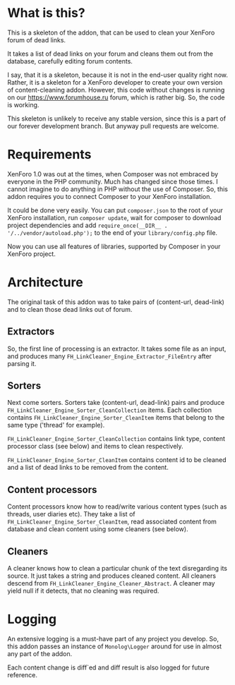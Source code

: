 What is this?
======================

This is a skeleton of the addon, that can be used to clean your XenForo forum of dead links.

It takes a list of dead links on your forum and cleans them out from the database, carefully editing forum contents.

I say, that it is a skeleton, because it is not in the end-user quality right now. Rather, it is a skeleton for
a XenForo developer to create your own version of content-cleaning addon. However, this code without changes is
running on our https://www.forumhouse.ru forum, which is rather big. So, the code is working.

This skeleton is unlikely to receive any stable version, since this is a part of our forever development branch. But
anyway pull requests are welcome.

Requirements
======================

XenForo 1.0 was out at the times, when Composer was not embraced by everyone in the PHP community. Much has changed 
since those times. I cannot imagine to do anything in PHP without the use of Composer. So, this addon requires you
to connect Composer to your XenForo installation.

It could be done very easily. You can put `composer.json` to the root of your XenForo installation, run 
`composer update`, wait for composer to download project dependencies and add 
`require_once(__DIR__ . '/../vendor/autoload.php');` to the end of your `library/config.php` file. 

Now you can use all features of libraries, supported by Composer in your XenForo project.


Architecture
======================

The original task of this addon was to take pairs of (content-url, dead-link) and to clean those dead links out
of forum.

Extractors
----------------------

So, the first line of processing is an extractor. It takes some file as an input, and produces many 
`FH_LinkCleaner_Engine_Extractor_FileEntry` after parsing it.

Sorters
----------------------

Next come sorters. Sorters take (content-url, dead-link) pairs and produce 
`FH_LinkCleaner_Engine_Sorter_CleanCollection` items. Each collection contains 
`FH_LinkCleaner_Engine_Sorter_CleanItem` items that belong to the same type ('thread' for example).

`FH_LinkCleaner_Engine_Sorter_CleanCollection` contains link type, content processor class (see below) and items to 
clean respectively.

`FH_LinkCleaner_Engine_Sorter_CleanItem` contains content id to be cleaned and a list of dead links to be removed
from the content.

Content processors
----------------------

Content processors know how to read/write various content types (such as threads, user diaries etc). They take a 
list of `FH_LinkCleaner_Engine_Sorter_CleanItem`, read associated content from database and clean content using
some cleaners (see below).

Cleaners
----------------------

A cleaner knows how to clean a particular chunk of the text disregarding its source. It just takes a string and
produces cleaned content. All cleaners descend from `FH_LinkCleaner_Engine_Cleaner_Abstract`. A cleaner may yield null
if it detects, that no cleaning was required.

Logging
======================

An extensive logging is a must-have part of any project you develop. So, this addon passes an instance of 
`Monolog\Logger` around for use in almost any part of the addon.

Each content change is diff`ed and diff result is also logged for future reference.